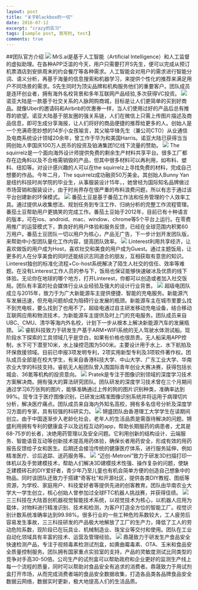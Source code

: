 ```yaml
---
layout: post
title: "关于Blackbox的一切"
date: 2016-07-12
excerpt: "crazy的实习"
tags: [sample post, 我写的, test]
comments: true
---
```

##团队官方介绍
<img src="http://7xvnln.com1.z0.glb.clouddn.com/blogMrS.png">
MrS.ai是基于人工智能（Artificial Intelligence）和人工监督的虚拟助理。在各种APP泛滥的今天，用户只需要打开S先生，便可以完成从预订机票酒店到安排周末的约会餐厅等各种需求。人工智能会对用户的需求进行智能分词、语义分析，再基于海量的信息搜索和机器学习，来提供个性化的推荐来满足用户不同场景的需求。S先生同时为顶尖品牌和机构服务他们的重要客户。团队成员是连环创业者，拥有海外名校背景和多年互联网产品经验,多次获得VC投资。 
<img src="http://7xvnln.com1.z0.glb.clouddn.com/blog%E8%AF%BA%E4%BA%9A%E5%A4%A7%E9%99%86.png">
诺亚大陆是一款基于社交关系的人脉网购商城，目标是让人们更简单的买到好商品。就像Uber的邀请码和Airbnb的优惠券一样，当人们使用过好的产品后总有推荐的欲望。诺亚大陆基于朋友圈的强关系链，人们在微信上只需上传图片描述及商品信息，即可生成分享海报，让人们将好的商品便捷的推荐给更多的人。创始人是一个充满奇思妙想的14岁小女孩喻言，其父喻华锋先生（兼公司CTO）从业通信及电商系统设计领域20余年，曾工作于华为和美国Harris。诺亚大陆已获得当当网创始人李国庆100万人民币的投资及铂涛集团1亿线下流量的赞助。 
<img src="http://7xvnln.com1.z0.glb.clouddn.com/blog%E6%9D%BE%E9%BC%A0.png">
The squirrelz是一个面向海外设计师提供免费的剩余生产材料共享平台。很多工厂都存在边角料以及不合格需销毁的产品，但其中很多材料可以再利用，如布料、塑料、纽扣等。对设计感兴趣的人可以在the squirrelz上寻找免费的材料，完成自己想要的作品。今年二月，The squirrelz成功融资50万美金。其创始人Bunny Yan是纽约科技时尚学院的毕业生，从事服装设计15年，，她曾经为国际知名品牌做过市场营销和服装设计，由于时尚界存在很严重的布料浪费问题，所以有志于通过该平台创建新的环保模式。 
<img src="http://7xvnln.com1.z0.glb.clouddn.com/blogpomotodo.png">
番茄土豆是基于番茄工作法和任务管理的个人效率工具。通过提供从收集想法、规划任务到专注工作、归纳分析的完整工作流程管理。番茄土豆帮助用户更搞笑的完成工作。番茄土豆始于2012年，目前已有十种语言的版本，可在ios、android、mac、window、chrome等5个平台上运行。在零费用推广的运营模式下，靠良好的用户体验和服务反馈，已经在全球范围内积累60万用户。番茄土豆团队一切以用户为核心，产品无广告，下一步计划开发团队版，来帮助中小型团队量化工作内容，提高团队效率。 
<img src="http://7xvnln.com1.z0.glb.clouddn.com/blogLinterest.png">
Linterest利用共享经济，让喜欢做饭的用户成为Host，喜欢社交和美食的用户成为Guest。通过主题饭局，让更多的人在分享美食的同时还能结识志同道合的朋友，互相获取有意思的知识。Linterest独创的标准化流程+Co-host系统解决了陌生人社交的信任、效率等难题。在没有Linterest工作人员的参与下，饭局也保证能够快速破冰及优质的线下体验。无论你在地球的哪个地方，打开Linterest，你都可以创造或者加入社交饭局。团队有丰富的社会媒体行业从业经验及强大的设计行业背景。 
<img src="http://7xvnln.com1.z0.glb.clouddn.com/blog%E8%B6%85%E7%BA%A7%E7%94%B5.png">
超级电团队成立与2015年，致力于为广大新能源车主提供便捷、智能的充电服务。新能源汽车发展迅速，但充电问题却成为阻碍行业发展的瓶颈。新能源车主在城市里要么找不到充电桩，要么找到了也用不了。超级电通过自主研发移动充电设备，结合移动互联网应用和物流技术，为新能源车主提供及时上门的充电服务。团队成员来自UBC、CMU、清华等海内外名校，计划下一步从根本上解决新能源汽车的发展瓶颈。 
<img src="http://7xvnln.com1.z0.glb.clouddn.com/blog%E7%9D%BF%E8%88%AA.png">
睿航科技致力于研发生产基于ARM+WIFI系统的无人驾驶水体测试船。现阶段水下探索的工具领域几乎是空白，如果有价格也很昂贵。无人船采用APP控制，水下可下潜至10米，水上操控范围为500米。主要设计用于水上、水下航拍及环保救援领域。目前已申报3项发明专利，2项实用新型专利及3项软件著作权。团队成员全部是在校大学生，有来自香港科技大学、中山大学、广东工业大学、华南农业大学的科技支持。睿航无人船团队曾入围国际青年创业大赛决赛，获得包括长城会、36氪等机构的投资意向。 
<img src="http://7xvnln.com1.z0.glb.clouddn.com/blogpratek.png">
Pratek是专注于图像识别领域的深度学习技术方案解决商。拥有强大的算法研究团队。团队研发的深度学习技术曾在三个月期间通过学习6万张狗的图片，能够准确通过上传的狗的图片识别种类，准确率达到99%。现专注于医疗图像识别，已研发出精准图像识别系统并将运用于病理切片分析，解决医疗痛点。团队成员来自海内外知名高校，拥有多名信号分析及深度学习方面的专家，具有较强的科研实力。 
<img src="http://7xvnln.com1.z0.glb.clouddn.com/blogsmart%20pillbox.png">
锵盛团队由香港理工大学学生在读期间创立。由于中国逐渐步入老龄化社会，老年人的生活品质是需亟待解决的问题。锵盛利用拥有专利的健康盒子以及远程互动的app，帮助长期服药的病患者，尤其是68-75岁的长者，决绝用药管理以及安全问题。它利用创新的结构设计、云端服务、智能语音互动等创新技术提高用药体验，确保长者用药安全，形成有效的用药报告反馈给子女和医生。后期还会接洽传统的健康医疗体系，进行服务延伸，例如精准医疗、诊后追踪、送药服务等。 
<img src="http://7xvnln.com1.z0.glb.clouddn.com/blogMetroni.png">
“迈创-Metroni”致力于研发3D扫描打印一体机以及手势建模技术，帮助人们解决3D建模技术性强、操作复杂的问题，使缺乏建模砖石的DIY爱好者，青少年乃至儿童也有机会简单方便的创造自己想象中的物品。同时该团队还致力于搭建“奇客社”和开源社区，提供各类DIY教程、图纸等资源，为学校、家庭用户、科技爱好者等提供先进的创客教育。团队由华南农业大学大一学生创立，核心创始人曾参加过全球FTC机器人挑战赛，并获得佳绩。 
<img src="http://7xvnln.com1.z0.glb.clouddn.com/blogSANSAN.png">
三三科技在大陆首创机器视觉智能技术系统，以视觉技术为核心，以机器人应用为载体，对物料进行精准识别、技术和检测，为客户打造全方位的智能工厂。视觉识别计数系统准确率达到99.98%。很多行业的一些工种危险系数较大，工人疲劳后容易发生事故，三三科技研发的产品极大地解放了工厂的生产力，降低了工人的劳动危险系数，现阶段已在玩具业、机械制造业、珠宝业等交付和使用。团队在工业自动化领域具有丰富的技术、运营及管理经验。 
<img src="http://7xvnln.com1.z0.glb.clouddn.com/blog%E9%BC%8E%E6%99%9F%E9%A3%9F%E5%93%81.png">
鼎晟致力于研发生产食品安全快速检测产品，专注于视频毒素检测试剂盒，如黄曲霉毒素、OTA、玉米和食品安全质量控制服务。团队拥有国家重点实验室的支持，产品的灵敏度测试比同类型的竞争对手高30-50倍。公司生产的试剂盒可以帮助政府和企业更好的监测生产线上每一个流程的质量，同时可以帮助对食品安全有追求的消费者。鼎晟致力于用试剂盒打开市场，从而完成消费者端的食品安全数据收集，打造各品类各品牌食品安全数据云网络，数据实时更新，极大地提高人们的生活品质。 